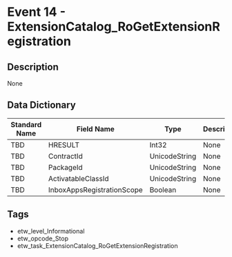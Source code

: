 # Event 14 - ExtensionCatalog_RoGetExtensionRegistration

## Description
None

## Data Dictionary
|Standard Name|Field Name|Type|Description|Sample Value|
|---|---|---|---|---|
|TBD|HRESULT|Int32|None|`None`|
|TBD|ContractId|UnicodeString|None|`None`|
|TBD|PackageId|UnicodeString|None|`None`|
|TBD|ActivatableClassId|UnicodeString|None|`None`|
|TBD|InboxAppsRegistrationScope|Boolean|None|`None`|

## Tags
* etw_level_Informational
* etw_opcode_Stop
* etw_task_ExtensionCatalog_RoGetExtensionRegistration